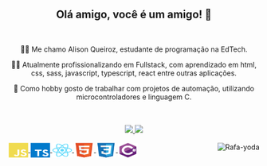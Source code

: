 <div align="center">
 <h2>Olá amigo, você é um amigo! 🤝</h2>
</div>

<br />

<div align="center">
  <p> 🤷‍♂️ Me chamo Alison Queiroz, estudante de programação na EdTech. </p>
  <p> 👨‍💻 Atualmente profissionalizando em Fullstack, com aprendizado em html, css, sass, javascript, typescript, react entre outras aplicações. </p>
  <p> 🚀 Como hobby gosto de trabalhar com projetos de automação, utilizando microcontroladores e linguagem C. </p>
  
</div>  

<br />
<br />


<div align="center">
  <a href="https://github.com/aqueiroz2">
  <img height="170em" src="https://github-readme-stats.vercel.app/api?username=aqueiroz2&show_icons=true&theme=chartreuse-dark&include_all_commits=true&count_private=true"/>
  <img height="170em" src="https://github-readme-stats.vercel.app/api/top-langs/?username=aqueiroz2&layout=compact&langs_count=16&theme=chartreuse-dark"/>
</div>
  
  <div style="display: inline_block"><br>
  <img align="center" alt="Rafa-Js" height="30" width="40" src="https://raw.githubusercontent.com/devicons/devicon/master/icons/javascript/javascript-plain.svg">
  <img align="center" alt="Rafa-Ts" height="30" width="40" src="https://raw.githubusercontent.com/devicons/devicon/master/icons/typescript/typescript-plain.svg">
  <img align="center" alt="Rafa-React" height="30" width="40" src="https://raw.githubusercontent.com/devicons/devicon/master/icons/react/react-original.svg">
  <img align="center" alt="Rafa-HTML" height="30" width="40" src="https://raw.githubusercontent.com/devicons/devicon/master/icons/html5/html5-original.svg">
  <img align="center" alt="Rafa-CSS" height="30" width="40" src="https://raw.githubusercontent.com/devicons/devicon/master/icons/css3/css3-original.svg">
  <img align="center" alt="Rafa-C" height="30" width="40" src="https://raw.githubusercontent.com/devicons/devicon/master/icons/csharp/csharp-original.svg">
  <img align="right" alt="Rafa-yoda" src="https://c.tenor.com/0l0MAsJg2ecAAAAM/ok-opm.gif">
</div>
